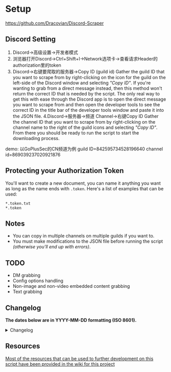 # Setup
https://github.com/Dracovian/Discord-Scraper
## Discord Setting 
1. Discord->高级设置->开发者模式
2. 浏览器打开Discord->Ctrl+Shift+I->Network选项卡->查看请求Header的authorization里的token
3. Discord->右键要爬取的服务器->Copy ID (guild id)
  Gather the guild ID that you want to scrape from by right-clicking on the icon for the guild on the left-side of the Discord window and selecting *"Copy ID"*.
  If you're wanting to grab from a direct message instead, then this method won't return the correct ID that is needed by the script.
  The only real way to get this with ease through the Discord app is to open the direct message you want to scrape from and then open the developer tools to see the correct ID in the title bar of the developer tools window and paste it into the JSON file.
4.Discord->服务器->频道 Channel->右键Copy ID
  Gather the channel ID that you want to scrape from by right-clicking on the channel name to the right of the guild icons and selecting *"Copy ID"*.  
  From there you should be ready to run the script to start the downloading process.


demo: 以GoPlusSec的CN频道为例
guild ID=842595734528196640 
channel id=869039237020921876

## Protecting your Authorization Token
  You'll want to create a new document, you can name it anything you want as long as the name ends with `.token`.
  Here's a list of examples that can be used:
  ```
  *.token.txt
  *.token
  ```

## Notes

* You can copy in multiple channels on multiple guilds if you want to.
* You must make modifications to the JSON file before running the script *(otherwise you'll end up with errors)*.

## TODO

- DM grabbing
- Config options handling
- Non-image and non-video embedded content grabbing
- Text grabbing

## Changelog

**The dates below are in YYYY-MM-DD formatting (ISO 8601).**

<details>
  <summary>Changelog</summary>

2021-02-10 - Starting the path to finalizing the experimental branch:
* Fixed a major oversight when it comes to scraping more than 25 posts for each day (more than 25 requires an offset query to be added to the undocumented API call).
* Allowing for direct media grabbing alongside JSON caching to save on time (it was faster to grab both JSON and media simultaneously day-by-day as opposed to grabbing JSON data in bulk and then checking each JSON file afterwards).
  * Finally figured out a method of getting the script to stop whenever <kbd>Ctrl</kbd> <kbd>C</kbd> is pressed on the keyboard (apparently sys.exit cares about flushing stdout buffers as opposed to os._exit)

2020-12-30 - Alleviating some Issues:
* Opting for JSON caching as opposed to direct media grabbing *(smaller and comes with more info)*.
* Adding the use of a documented API function to retrieve the last known post in the channel.

2020-11-09 - Major Repository Overhaul:
* Removed the experimental branches and renamed the master branch.
* Overhauled the SimpleRequests module and ensured Python 2 and 3 compatibility.
* Updated the API target since the current API version is 8 despite what Discord says on their official API reference.
* Updated the wiki pages to add a reference guide for those wanting to make use of SimpleRequests or for those wanting to make their own scrapers for Discord.
* Forewent the PEP8 compliance because it just adds bulk on top of the code that's not really needed.

2019-11-20 - Experimental Overhaul:
* Resurrected the experimental branch again for some testing.
* Created a separate module for this script *(SimpleRequests)*.
* Added buffer size option in the JSON file *(defaults to 1 MiB)*.
* Merged and removed experimental branch yet again.

2019-06-18 - Maintenance Update:
* Updated the README to update the token gathering method.
* Updated the README to remove unnecessary image use.
* Added personal/direct message channel option in JSON file.
* Removed page count option from the JSON file.
* Updated the wiki for this repository.
  
2019-01-29 - Overhaul:
* Merged Python 2 and Python 3 functionality into a single file.
* Removed the experimental branch since it is no longer needed.
* Added functionality to download text data and links.
* Added ability to set number of pages to grab *(each page nets approximately 25 images)*.

2018-11-13 - Released:
* Implemented a new concept from the experimental branch.
* Updated the experimental branch to match the master branch.
* I will find a method of alleviating the duplicate image/videos issue.
* I will fix up the commenting and make the code easier on the eyes.

2018-08-28 - Added Experimental Branch:
* Python 3 version of script now uses a separate config.
* MFA token now goes in the separate config to help avoid accidental leakage of one's MFA token.
* Multiple channel and server support added.
* Replaced the requests module with `http.client` module which is built-in to Python 3.7.

2018-04-07 - Beta Fix #3:
* Fixed threading issue *(too many concurrent threads)*.
* Fixed filename issues when grabbing files with similar filenames *(still a potential issue with large amounts of files but significantly less issues)*.

2018-04-07 - Beta Fix #2:
* Fixed problems when downloading from channels with less than 25 images/videos as the older scripts assumed more than 25 images/videos in the channel.
* I will incorporate a better method of grabbing images where there's less corruptions and less missing photos.

2018-02-21 - Beta Update #1:
* Updated this README to include warning information.
* Created a version for those running Python 3.
* Updated the Python 2 version to match the Python 3 version with threading support.

2017-10-03 - Beta Fix #1:
* Fixed issue with URL appending offset query information on top of itself indefinitely.
* Fixed issue with uninitialized opener data when grabbing multiple pages of JSON data.
* Added new function to allow for the resetting of opener data when grabbing JSON data.

2017-10-03 - Beta Release:
* The first release of the script.
* Not meant for production use.
* Still has bugs to fix and features to implement.

</details>

## Resources

[Most of the resources that can be used to further development on this script have been provided in the wiki for this project](https://github.com/Dracovian/Discord-Scraper/wiki)
